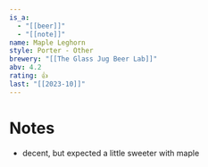 ```yaml
---
is_a:
  - "[[beer]]"
  - "[[note]]"
name: Maple Leghorn
style: Porter - Other
brewery: "[[The Glass Jug Beer Lab]]"
abv: 4.2
rating: 👍
last: "[[2023-10]]"
---
```

# Notes
- decent, but expected a little sweeter with maple
